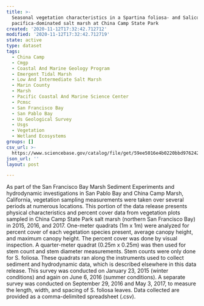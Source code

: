 ```yaml
---
title: >-
  Seasonal vegetation characteristics in a Spartina foliosa- and Salicornia
  pacifica-dominated salt marsh at China Camp State Park
created: '2020-11-12T17:32:42.712712'
modified: '2020-11-12T17:32:42.712719'
state: active
type: dataset
tags:
  - China Camp
  - Cmgp
  - Coastal And Marine Geology Program
  - Emergent Tidal Marsh
  - Low And Intermediate Salt Marsh
  - Marin County
  - Marsh
  - Pacific Coastal And Marine Science Center
  - Pcmsc
  - San Francisco Bay
  - San Pablo Bay
  - Us Geological Survey
  - Usgs
  - Vegetation
  - Wetland Ecosystems
groups: []
csv_url: >-
  https://www.sciencebase.gov/catalog/file/get/59ee5016e4b0220bbd976242?naem=ChinaCamp_Marsh_Vegetation.csv
json_url: ''
layout: post

---
```

As part of the San Francisco Bay Marsh Sediment Experiments and hydrodynamic investigations in San Pablo Bay and China Camp Marsh, California, vegetation sampling measurements were taken over several periods at numerous locations. This portion of the data release presents physical characteristics and percent cover data from vegetation plots sampled in China Camp State Park salt marsh (northern San Francisco Bay) in 2015, 2016, and 2017. One-meter quadrats (1m x 1m) were analyzed for percent cover of each vegetation species present, average canopy height, and maximum canopy height. The percent cover was done by visual inspection. A quarter-meter quadrat (0.25m x 0.25m) was then used for stem count and stem diameter measurements. Stem counts were only done for S. foliosa. These quadrats ran along the instruments used to collect sediment and hydrodynamic data, which is described elsewhere in this data release. This survey was conducted on January 23, 2015 (winter conditions) and again on June 6, 2016 (summer conditions). A separate survey was conducted on September 29, 2016 and May 3, 2017, to measure the length, width, and spacing of S. foliosa leaves. Data collected are provided as a comma-delimited spreadsheet (.csv).
